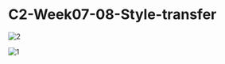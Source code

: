 # C2-Week07-08-Style-transfer

![2](https://user-images.githubusercontent.com/119879041/225195870-a149a2d4-169b-448b-8500-a2dbc081734a.jpg)



![1](https://user-images.githubusercontent.com/119879041/225193576-c409e231-0fd0-4cc7-b4d7-0b6b9b96b60d.png)
